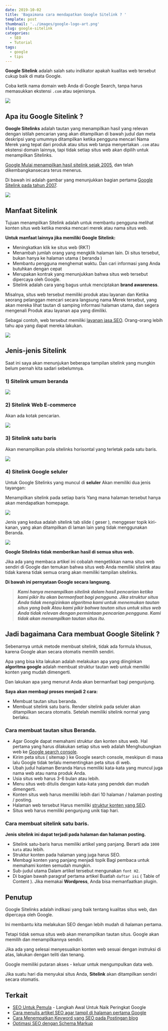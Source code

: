 ```yaml
---
date: 2019-10-02
title: 'Bagaimana cara mendapatkan Google Sitelink ? '
template: post
thumbnail: '../images/google-logo-art.png'
slug: google-sitelink
categories:
  - SEO
  - Tutorial
tags:
  - google
  - tips
---
```


**Google Sitelink** adalah salah satu indikator apakah kualitas web tersebut cukup baik di mata Google. 

Coba ketik nama domain web Anda di Google Search, tanpa harus memasukkan ekstensi `.com` atau sejenisnya.

![](../images/google-sitelink.png)

## Apa itu Google Sitelink ?

**Google Sitelinks** adalah tautan yang menampilkan hasil yang relevan dengan istilah pencarian yang akan ditampilkan di bawah judul dan meta deskripsi yang umumnya ditampilkan ketika pengguna mencari Nama Merek yang tepat dari produk atau situs web tanpa menyertakan `.com` atau ekstensi domain lainnya, tapi tidak setiap situs web akan dipilih untuk menampilkan Sitelinks.

[Google Mulai menampilkan hasil sitelink sejak 2005](https://www.seroundtable.com/archives/002197.html), dan telah dikembangkansecara terus menerus.

Di bawah ini adalah gambar yang menunjukkan bagian pertama [Google Sitelink pada tahun 2007](https://searchengineland.com/what-are-google-sitelinks-10493).

![](../images/google-sitelinks-old-version.png)

## Manfaat Sitelink

Tujuan menampilkan Sitelink adalah untuk membantu pengguna melihat konten situs web ketika mereka mencari merek atau nama situs web. 

**Untuk manfaat lainnya jika memiliki Google Sitelink:**

- Meningkatkan klik ke situs web (RKT)
- Menambah jumlah orang yang mengklik halaman lain. Di situs tersebut, bukan hanya ke halaman utama ( beranda )
- Membantu pengguna menghemat waktu. Dan cari informasi yang Anda butuhkan dengan cepat
- Merupakan kontrak yang menunjukkan bahwa situs web tersebut dipercaya oleh Google.
- Sitelink adalah cara yang bagus untuk menciptakan **brand awareness**.

Misalnya, situs web tersebut memiliki produk atau layanan dan Ketika seorang pelanggan mencari secara langsung nama Merek tersebut, yang akan mereka lihat tautan di samping informasi halaman utama, dan segera mengenali Produk atau layanan apa yang dimiliki.

Sebagai contoh, web tersebut memiliki [layanan jasa SEO](https://www.aradechoco.com/menyewa-jasa-seo-berkualitas/). Orang-orang lebih tahu apa yang dapat mereka lakukan.

![](../images/sitelink-jasa-seo-keyword.png)

## Jenis-jenis Sitelink

Saat ini saya akan menunjukan beberapa tampilan sitelink yang mungkin belum pernah kita sadari sebelumnya.

### 1) Sitelink umum beranda

![](../images/sitelink-facebook.png)

### 2) Sitelink Web E-commerce 
Akan ada kotak pencarian.

![](../images/sitelink-tokopedia.png)

### 3) Sitelink satu baris
Akan menampilkan pola sitelinks horisontal yang terletak pada satu baris.

![](../images/sitelink-satubaris.png)

### 4) Sitelink Google seluler

Untuk Google Sitelinks yang muncul di **seluler** Akan memiliki dua jenis tayangan: 

Menampilkan sitelink pada setiap baris Yang mana halaman tersebut hanya akan mendapatkan homepage.

![](../images/sitelink-thn.png) 

Jenis yang kedua adalah sitelink tab slide ( geser ), menggeser topik kiri-kanan, yang akan ditampilkan di laman lain yang tidak menggunakan Beranda.

![](../images/sitelink-mal.png)

**Google Sitelinks tidak memberikan hasil di semua situs web.**

Jika ada yang membaca artikel ini cobalah mengetikkan nama situs web sendiri di Google dan temukan bahwa situs web Anda memiliki sitelink atau tidak karena tidak semua orang akan memiliki tampilan sitelinks.

**Di bawah ini pernyataan Google secara langsung.**

> ***Kami hanya menampilkan sitelink dalam hasil pencarian ketika kami pikir itu akan bermanfaat bagi pengguna. Jika struktur situs Anda tidak mengizinkan algoritma kami untuk menemukan tautan situs yang baik Atau kami pikir bahwa tautan situs untuk situs web Anda tidak relevan dengan permintaan pencarian pengguna. Kami tidak akan menampilkan tautan situs itu.***

## Jadi bagaimana Cara membuat Google Sitelink ?

Sebenarnya untuk metode membuat sitelink, tidak ada formula khusus, karena Google akan secara otomatis memilih sendiri. 

Apa yang bisa kita lakukan adalah melakukan apa yang diinginkan **algoritma google** adalah membuat struktur tautan web untuk memiliki konten yang mudah dimengerti.

Dan lakukan apa yang menurut Anda akan bermanfaat bagi pengunjung.

**Saya akan membagi proses menjadi 2 cara:** 

- Membuat tautan situs beranda. 
- Membuat sitelink satu baris. Render sitelink pada seluler akan ditampilkan secara otomatis. Setelah memiliki sitelink normal yang berlaku.

### Cara membuat tautan situs Beranda.

- Agar Google dapat memahami struktur dan konten situs web. Hal pertama yang harus dilakukan setiap situs web adalah Menghubungkan web ke [Google search console](https://search.google.com/search-console/welcome).
- Kirim peta situs ( sitemap ) ke Google search console, meskipun di masa lalu Google tidak terlalu mementingkan peta situs di web.
- Ubah judul halaman Beranda Harus memiliki kata-kata yang muncul juga nama web atau nama produk Anda.
- Usia situs web harus 3-6 bulan atau lebih.
- Menu situs web ditulis dengan kata-kata yang pendek dan mudah dimengerti.
- Konten situs web harus memiliki lebih dari 10 halaman / halaman posting / posting.
- Halaman web tersebut Harus memiliki [struktur konten yang SEO](https://www.aradechoco.com/optimasi-schema-markup/).
- Situs web harus memiliki pengunjung unik tiap hari. 

### Cara membuat sitelink satu baris.

**Jenis sitelink ini dapat terjadi pada halaman dan halaman posting.**

- Sitelink satu-baris harus memiliki artikel yang panjang. Berarti ada `1000 kata` atau lebih.
- Struktur konten pada halaman yang juga harus SEO. 
- Membagi konten yang panjang menjadi topik Bagi pembaca untuk memahami konten semudah mungkin.
- Sub-judul utama Dalam artikel tersebut mengunakan `font H2`.
- Di bagian bawah paragraf pertama artikel Buatlah `daftar isi` ( Table of Content ). Jika memakai **Wordpress**, Anda bisa memanfaatkan plugin.


## Penutup

Google Sitelinks adalah indikasi yang baik tentang kualitas situs web, dan dipercaya oleh Google. 

Ini membantu kita melakukan SEO dengan lebih mudah di halaman pertama. 

Tetapi tidak semua situs web akan menampilkan tautan situs. Google akan memilih dan menampilkannya sendiri. 

Jika ada yang selesai menyesuaikan konten web sesuai dengan instruksi di atas, lakukan dengan teliti dan tenang. 

Google memiliki putaran akses - keluar untuk mengumpulkan data web. 

Jika suatu hari dia menyukai situs Anda, **Sitelink** akan ditampilkan sendiri secara otomatis.


## Terkait

- [SEO Untuk Pemula](https://www.aradechoco.com/SEO-untuk-pemula/) - Langkah Awal Untuk Naik Peringkat Google 
- [Cara menulis artikel SEO agar tampil di halaman pertama Google](https://www.aradechoco.com/menulis-artikel-seo/)
- [Cara Menempatkan Keyword yang SEO pada Postingan blog](https://www.aradechoco.com/menempatkan-keyword-seo/)
- [Optimasi SEO dengan Schema Markup](https://www.aradechoco.com/optimasi-schema-markup/)



